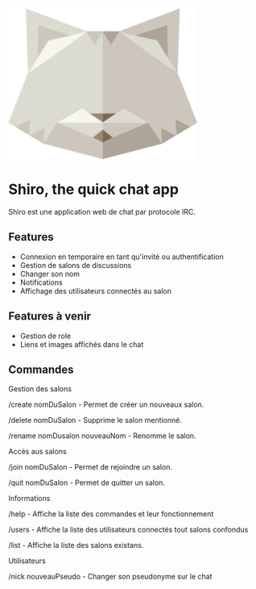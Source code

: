 <img src="/src/images/Shiroctogone.png" width="375">

# Shiro, the quick chat app

Shiro est une application web de chat par protocole IRC. 

## Features

- Connexion en temporaire en tant qu'invité ou authentification
- Gestion de salons de discussions
- Changer son nom
- Notifications
- Affichage des utilisateurs connectés au salon

## Features à venir

- Gestion de role
- Liens et images affichés dans le chat

## Commandes

Gestion des salons

/create nomDuSalon - Permet de créer un nouveaux salon.

/delete nomDuSalon - Supprime le salon mentionné.

/rename nomDusalon nouveauNom - Renomme le salon.

Accès aus salons

/join nomDuSalon - Permet de rejoindre un salon.

/quit nomDuSalon - Permet de quitter un salon.

Informations

/help - Affiche la liste des commandes et leur fonctionnement

/users - Affiche la liste des utilisateurs connectés tout salons confondus

/list - Affiche la liste des salons existans.

Utilisateurs

/nick nouveauPseudo - Changer son pseudonyme sur le chat

